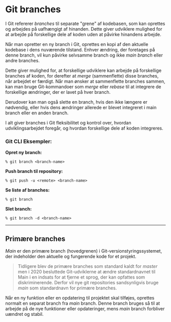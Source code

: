 # Git branches

I Git refererer *branches* til separate "grene" af kodebasen, som kan oprettes og arbejdes på uafhængigt af hinanden. Dette giver udviklere mulighed for at arbejde på forskellige dele af koden uden at påvirke hinandens arbejde. 

Når man opretter en ny branch i Git, oprettes en kopi af den aktuelle kodebase i dens nuværende tilstand. Enhver ændring, der foretages på denne branch, vil kun påvirke selvsamme branch og ikke *main branch*  eller andre branches. 

Dette giver mulighed for, at forskellige udviklere kan arbejde på forskellige branches af koden, for derefter at *merge* (sammenflette) disse branches, når arbejdet er færdigt. Når man ønsker at sammenflette branches sammen, kan man bruge Git-kommandoer som *merge* eller *rebase* til at integrere de forskellige ændringer, der er lavet på hver branch. 

Derudover kan man også slette en branch, hvis den ikke længere er nødvendig, eller hvis dens ændringer allerede er blevet integreret i main branch eller en anden branch. 

I alt giver branches i Git fleksibilitet og kontrol over, hvordan udviklingsarbejdet foregår, og hvordan forskellige dele af koden integreres.

### Git CLI Eksempler:

**Opret ny branch:**
```
% git branch <branch-name>
```
**Push branch til repository:**
```
% git push -u <remote> <branch-name>
```
**Se liste af branches:**
```
% git branch
```
**Slet branch:**
```
% git branch -d <branch-name>
```
___
## Primære branches

*Main* er den primære branch (hovedgrenen) i Git-versionstyringssystemet, der indeholder den aktuelle og fungerende kode for et projekt.

> Tidligere blev de primære branches som standard kaldt for *master* men i 2020 besluttede Git-udviklerne at ændre standardnavnet til Main i en indsats for at fjerne et sprog, der kan opfattes som diskriminerende. Derfor vil nye git repositories sandsynligvis bruge *main* som standardnavn for primære branches.

Når en ny funktion eller en opdatering til projektet skal tilføjes, oprettes normalt en separat branch fra *main* branch. Denne branch bruges så til at arbejde på de nye funktioner eller opdateringer, mens *main* branch forbliver uændret og stabil.